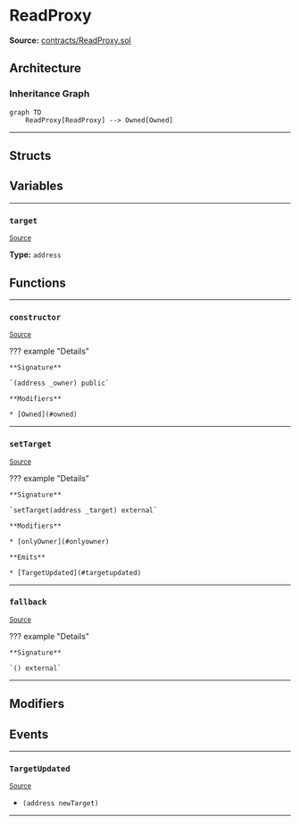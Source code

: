 # ReadProxy

**Source:** [contracts/ReadProxy.sol](https://github.com/Synthetixio/synthetix/tree/develop/contracts/ReadProxy.sol)

## Architecture

### Inheritance Graph

```mermaid
graph TD
    ReadProxy[ReadProxy] --> Owned[Owned]
```

---

## Structs

## Variables

---

### `target`
<sub>[Source](https://github.com/Synthetixio/synthetix/tree/develop/contracts/ReadProxy.sol#L10)</sub>

**Type:** `address`

## Functions

---

### `constructor`
<sub>[Source](https://github.com/Synthetixio/synthetix/tree/develop/contracts/ReadProxy.sol#L12)</sub>

??? example "Details"

    **Signature**

    `(address _owner) public`

    **Modifiers**

    * [Owned](#owned)

---

### `setTarget`
<sub>[Source](https://github.com/Synthetixio/synthetix/tree/develop/contracts/ReadProxy.sol#L14)</sub>

??? example "Details"

    **Signature**

    `setTarget(address _target) external`

    **Modifiers**

    * [onlyOwner](#onlyowner)

    **Emits**

    * [TargetUpdated](#targetupdated)

---

### `fallback`
<sub>[Source](https://github.com/Synthetixio/synthetix/tree/develop/contracts/ReadProxy.sol#L19)</sub>

??? example "Details"

    **Signature**

    `() external`

---

## Modifiers

## Events

---

### `TargetUpdated`
<sub>[Source](https://github.com/Synthetixio/synthetix/tree/develop/contracts/ReadProxy.sol#L36)</sub>

- `(address newTarget)`

---

